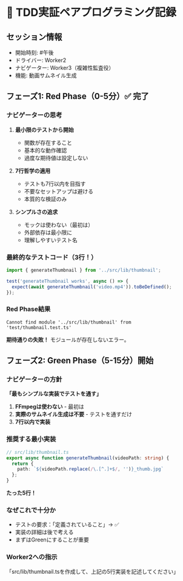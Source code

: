 # 🚀 TDD実証ペアプログラミング記録

## セッション情報
- 開始時刻: #午後
- ドライバー: Worker2
- ナビゲーター: Worker3（複雑性監査役）
- 機能: 動画サムネイル生成

## フェーズ1: Red Phase（0-5分）✅ 完了

### ナビゲーターの思考
1. **最小限のテストから開始**
   - 関数が存在すること
   - 基本的な動作確認
   - 過度な期待値は設定しない

2. **7行哲学の適用**
   - テストも7行以内を目指す
   - 不要なセットアップは避ける
   - 本質的な検証のみ

3. **シンプルさの追求**
   - モックは使わない（最初は）
   - 外部依存は最小限に
   - 理解しやすいテスト名

### 最終的なテストコード（3行！）
```typescript
import { generateThumbnail } from '../src/lib/thumbnail';

test('generateThumbnail works', async () => {
  expect(await generateThumbnail('video.mp4')).toBeDefined();
});
```

### Red Phase結果
```
Cannot find module '../src/lib/thumbnail' from 'test/thumbnail.test.ts'
```
**期待通りの失敗！** モジュールが存在しないエラー。

## フェーズ2: Green Phase（5-15分）開始

### ナビゲーターの方針
**「最もシンプルな実装でテストを通す」**

1. **FFmpegは使わない** - 最初は
2. **実際のサムネイル生成は不要** - テストを通すだけ
3. **7行以内で実装**

### 推奨する最小実装
```typescript
// src/lib/thumbnail.ts
export async function generateThumbnail(videoPath: string) {
  return {
    path: `${videoPath.replace(/\.[^.]+$/, '')}_thumb.jpg`
  };
}
```
**たった5行！**

### なぜこれで十分か
- テストの要求：「定義されていること」→ ✅
- 実装の詳細は後で考える
- まずはGreenにすることが重要

### Worker2への指示
「src/lib/thumbnail.tsを作成して、上記の5行実装を記述してください」